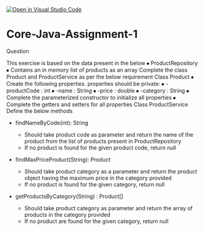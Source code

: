 [![Open in Visual Studio Code](https://classroom.github.com/assets/open-in-vscode-c66648af7eb3fe8bc4f294546bfd86ef473780cde1dea487d3c4ff354943c9ae.svg)](https://classroom.github.com/online_ide?assignment_repo_id=7998676&assignment_repo_type=AssignmentRepo)
# Core-Java-Assignment-1

Question 

This exercise is based on the data present in the below
⦁ ProductRepository
⦁ Contains an in memory list of products as an array
Complete the class Product and ProductService as per the below requirement
Class Product
⦁ Create the following properties. properties should be private:
⦁ -productCode : int
⦁   -name        : String
⦁   -price       : double
⦁   -category    : String
⦁ Complete the parameterized constructor to initialize all properties
⦁ Complete the getters and setters for all properties
Class ProductService
Define the below methods
+ findNameByCode(int): String
    - Should take product code as parameter and return the name of the product from the list of products present in ProductRepository
    - If no product is found for the given product code, return null

+ findMaxPriceProduct(String): Product
    - Should take product category as a parameter and return the product object having the maximum price in the category provided
    - If no product is found for the given category, return null

+ getProductsByCategory(String) : Product[]
    - Should take product category as parameter and return the array of products in the category provided
    - If no product are found for the given category, return null
